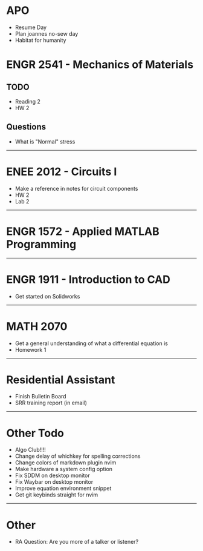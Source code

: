 # APO
  - Resume Day
  - Plan joannes no-sew day
  - Habitat for humanity

# ENGR 2541 - Mechanics of Materials
## TODO
  - Reading 2
  - HW 2
## Questions
  - What is "Normal" stress

***

# ENEE 2012 - Circuits I
  - Make a reference in notes for circuit components
  - HW 2
  - Lab 2

***

# ENGR 1572 - Applied MATLAB Programming

***

# ENGR 1911 - Introduction to CAD
  - Get started on Solidworks
***

# MATH 2070
  - Get a general understanding of what a differential equation is
  - Homework 1

***

# Residential Assistant
  - Finish Bulletin Board
  - SRR training report (in email)

***

# Other Todo
  - Algo Club!!!!
  - Change delay of whichkey for spelling corrections
  - Change colors of markdown plugin nvim
  - Make hardware a system config option
  - Fix SDDM on desktop monitor
  - Fix Waybar on desktop monitor
  - Improve equation environment snippet
  - Get git keybinds straight for nvim

***

# Other
  - RA Question: Are you more of a talker or listener?
